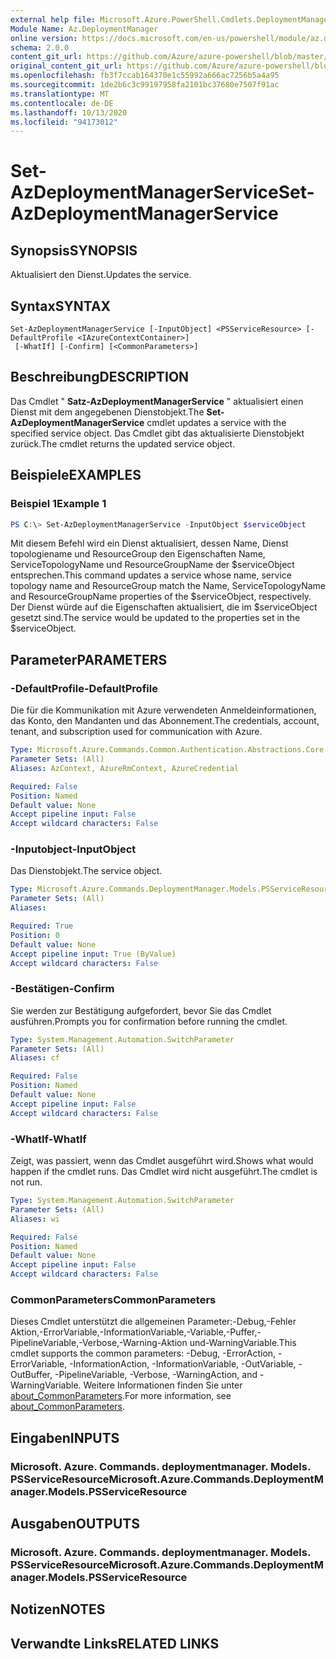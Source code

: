 ```yaml
---
external help file: Microsoft.Azure.PowerShell.Cmdlets.DeploymentManager.dll-Help.xml
Module Name: Az.DeploymentManager
online version: https://docs.microsoft.com/en-us/powershell/module/az.deploymentmanager/set-azdeploymentmanagerservice
schema: 2.0.0
content_git_url: https://github.com/Azure/azure-powershell/blob/master/src/DeploymentManager/DeploymentManager/help/Set-AzDeploymentManagerService.md
original_content_git_url: https://github.com/Azure/azure-powershell/blob/master/src/DeploymentManager/DeploymentManager/help/Set-AzDeploymentManagerService.md
ms.openlocfilehash: fb3f7ccab164370e1c55992a666ac7256b5a4a95
ms.sourcegitcommit: 1de2b6c3c99197958fa2101bc37680e7507f91ac
ms.translationtype: MT
ms.contentlocale: de-DE
ms.lasthandoff: 10/13/2020
ms.locfileid: "94173012"
---
```

# <span data-ttu-id="0d85e-101">Set-AzDeploymentManagerService</span><span class="sxs-lookup"><span data-stu-id="0d85e-101">Set-AzDeploymentManagerService</span></span>

## <span data-ttu-id="0d85e-102">Synopsis</span><span class="sxs-lookup"><span data-stu-id="0d85e-102">SYNOPSIS</span></span>
<span data-ttu-id="0d85e-103">Aktualisiert den Dienst.</span><span class="sxs-lookup"><span data-stu-id="0d85e-103">Updates the service.</span></span>

## <span data-ttu-id="0d85e-104">Syntax</span><span class="sxs-lookup"><span data-stu-id="0d85e-104">SYNTAX</span></span>

```
Set-AzDeploymentManagerService [-InputObject] <PSServiceResource> [-DefaultProfile <IAzureContextContainer>]
 [-WhatIf] [-Confirm] [<CommonParameters>]
```

## <span data-ttu-id="0d85e-105">Beschreibung</span><span class="sxs-lookup"><span data-stu-id="0d85e-105">DESCRIPTION</span></span>
<span data-ttu-id="0d85e-106">Das Cmdlet " **Satz-AzDeploymentManagerService** " aktualisiert einen Dienst mit dem angegebenen Dienstobjekt.</span><span class="sxs-lookup"><span data-stu-id="0d85e-106">The **Set-AzDeploymentManagerService** cmdlet updates a service with the specified service object.</span></span>
<span data-ttu-id="0d85e-107">Das Cmdlet gibt das aktualisierte Dienstobjekt zurück.</span><span class="sxs-lookup"><span data-stu-id="0d85e-107">The cmdlet returns the updated service object.</span></span>

## <span data-ttu-id="0d85e-108">Beispiele</span><span class="sxs-lookup"><span data-stu-id="0d85e-108">EXAMPLES</span></span>

### <span data-ttu-id="0d85e-109">Beispiel 1</span><span class="sxs-lookup"><span data-stu-id="0d85e-109">Example 1</span></span>
```powershell
PS C:\> Set-AzDeploymentManagerService -InputObject $serviceObject
```

<span data-ttu-id="0d85e-110">Mit diesem Befehl wird ein Dienst aktualisiert, dessen Name, Dienst topologiename und ResourceGroup den Eigenschaften Name, ServiceTopologyName und ResourceGroupName der $serviceObject entsprechen.</span><span class="sxs-lookup"><span data-stu-id="0d85e-110">This command updates a service whose name, service topology name and ResourceGroup match the Name, ServiceTopologyName and ResourceGroupName properties of the $serviceObject, respectively.</span></span>
<span data-ttu-id="0d85e-111">Der Dienst würde auf die Eigenschaften aktualisiert, die im $serviceObject gesetzt sind.</span><span class="sxs-lookup"><span data-stu-id="0d85e-111">The service would be updated to the properties set in the $serviceObject.</span></span>

## <span data-ttu-id="0d85e-112">Parameter</span><span class="sxs-lookup"><span data-stu-id="0d85e-112">PARAMETERS</span></span>

### <span data-ttu-id="0d85e-113">-DefaultProfile</span><span class="sxs-lookup"><span data-stu-id="0d85e-113">-DefaultProfile</span></span>
<span data-ttu-id="0d85e-114">Die für die Kommunikation mit Azure verwendeten Anmeldeinformationen, das Konto, den Mandanten und das Abonnement.</span><span class="sxs-lookup"><span data-stu-id="0d85e-114">The credentials, account, tenant, and subscription used for communication with Azure.</span></span>

```yaml
Type: Microsoft.Azure.Commands.Common.Authentication.Abstractions.Core.IAzureContextContainer
Parameter Sets: (All)
Aliases: AzContext, AzureRmContext, AzureCredential

Required: False
Position: Named
Default value: None
Accept pipeline input: False
Accept wildcard characters: False
```

### <span data-ttu-id="0d85e-115">-Inputobject</span><span class="sxs-lookup"><span data-stu-id="0d85e-115">-InputObject</span></span>
<span data-ttu-id="0d85e-116">Das Dienstobjekt.</span><span class="sxs-lookup"><span data-stu-id="0d85e-116">The service object.</span></span>

```yaml
Type: Microsoft.Azure.Commands.DeploymentManager.Models.PSServiceResource
Parameter Sets: (All)
Aliases:

Required: True
Position: 0
Default value: None
Accept pipeline input: True (ByValue)
Accept wildcard characters: False
```

### <span data-ttu-id="0d85e-117">-Bestätigen</span><span class="sxs-lookup"><span data-stu-id="0d85e-117">-Confirm</span></span>
<span data-ttu-id="0d85e-118">Sie werden zur Bestätigung aufgefordert, bevor Sie das Cmdlet ausführen.</span><span class="sxs-lookup"><span data-stu-id="0d85e-118">Prompts you for confirmation before running the cmdlet.</span></span>

```yaml
Type: System.Management.Automation.SwitchParameter
Parameter Sets: (All)
Aliases: cf

Required: False
Position: Named
Default value: None
Accept pipeline input: False
Accept wildcard characters: False
```

### <span data-ttu-id="0d85e-119">-WhatIf</span><span class="sxs-lookup"><span data-stu-id="0d85e-119">-WhatIf</span></span>
<span data-ttu-id="0d85e-120">Zeigt, was passiert, wenn das Cmdlet ausgeführt wird.</span><span class="sxs-lookup"><span data-stu-id="0d85e-120">Shows what would happen if the cmdlet runs.</span></span>
<span data-ttu-id="0d85e-121">Das Cmdlet wird nicht ausgeführt.</span><span class="sxs-lookup"><span data-stu-id="0d85e-121">The cmdlet is not run.</span></span>

```yaml
Type: System.Management.Automation.SwitchParameter
Parameter Sets: (All)
Aliases: wi

Required: False
Position: Named
Default value: None
Accept pipeline input: False
Accept wildcard characters: False
```

### <span data-ttu-id="0d85e-122">CommonParameters</span><span class="sxs-lookup"><span data-stu-id="0d85e-122">CommonParameters</span></span>
<span data-ttu-id="0d85e-123">Dieses Cmdlet unterstützt die allgemeinen Parameter:-Debug,-Fehler Aktion,-ErrorVariable,-InformationVariable,-Variable,-Puffer,-PipelineVariable,-Verbose,-Warning-Aktion und-WarningVariable.</span><span class="sxs-lookup"><span data-stu-id="0d85e-123">This cmdlet supports the common parameters: -Debug, -ErrorAction, -ErrorVariable, -InformationAction, -InformationVariable, -OutVariable, -OutBuffer, -PipelineVariable, -Verbose, -WarningAction, and -WarningVariable.</span></span> <span data-ttu-id="0d85e-124">Weitere Informationen finden Sie unter [about_CommonParameters](http://go.microsoft.com/fwlink/?LinkID=113216).</span><span class="sxs-lookup"><span data-stu-id="0d85e-124">For more information, see [about_CommonParameters](http://go.microsoft.com/fwlink/?LinkID=113216).</span></span>

## <span data-ttu-id="0d85e-125">Eingaben</span><span class="sxs-lookup"><span data-stu-id="0d85e-125">INPUTS</span></span>

### <span data-ttu-id="0d85e-126">Microsoft. Azure. Commands. deploymentmanager. Models. PSServiceResource</span><span class="sxs-lookup"><span data-stu-id="0d85e-126">Microsoft.Azure.Commands.DeploymentManager.Models.PSServiceResource</span></span>

## <span data-ttu-id="0d85e-127">Ausgaben</span><span class="sxs-lookup"><span data-stu-id="0d85e-127">OUTPUTS</span></span>

### <span data-ttu-id="0d85e-128">Microsoft. Azure. Commands. deploymentmanager. Models. PSServiceResource</span><span class="sxs-lookup"><span data-stu-id="0d85e-128">Microsoft.Azure.Commands.DeploymentManager.Models.PSServiceResource</span></span>

## <span data-ttu-id="0d85e-129">Notizen</span><span class="sxs-lookup"><span data-stu-id="0d85e-129">NOTES</span></span>

## <span data-ttu-id="0d85e-130">Verwandte Links</span><span class="sxs-lookup"><span data-stu-id="0d85e-130">RELATED LINKS</span></span>

